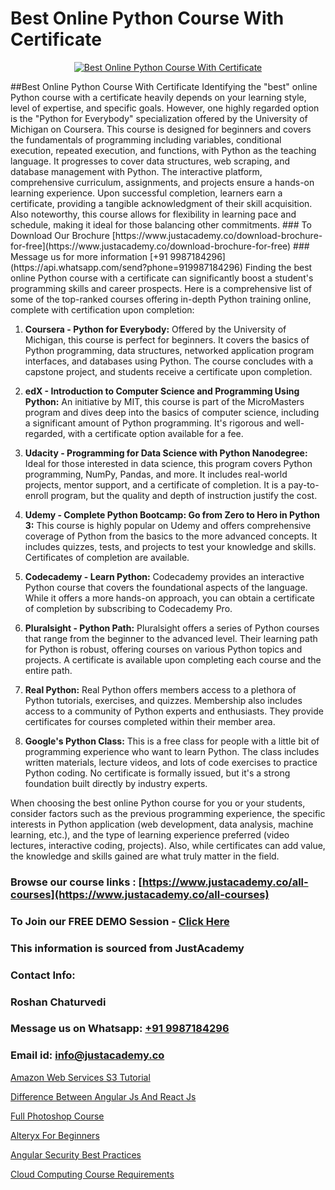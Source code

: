 # Best Online Python Course With Certificate

<p align="center">
  <a href="https://justacademy.co/course-detail/python-training">
    <img src="https://justacademy.co/storage2/course_image/1709713400_course_image.webp" alt="Best Online Python Course With Certificate">
  </a>
</p>
##Best Online Python Course With Certificate
Identifying the "best" online Python course with a certificate heavily depends on your learning style, level of expertise, and specific goals. However, one highly regarded option is the "Python for Everybody" specialization offered by the University of Michigan on Coursera. This course is designed for beginners and covers the fundamentals of programming including variables, conditional execution, repeated execution, and functions, with Python as the teaching language. It progresses to cover data structures, web scraping, and database management with Python. The interactive platform, comprehensive curriculum, assignments, and projects ensure a hands-on learning experience. Upon successful completion, learners earn a certificate, providing a tangible acknowledgment of their skill acquisition. Also noteworthy, this course allows for flexibility in learning pace and schedule, making it ideal for those balancing other commitments.
### To Download Our Brochure [https://www.justacademy.co/download-brochure-for-free](https://www.justacademy.co/download-brochure-for-free)
### Message us for more information [+91 9987184296](https://api.whatsapp.com/send?phone=919987184296)
Finding the best online Python course with a certificate can significantly boost a student's programming skills and career prospects. Here is a comprehensive list of some of the top-ranked courses offering in-depth Python training online, complete with certification upon completion:

1) **Coursera - Python for Everybody:** Offered by the University of Michigan, this course is perfect for beginners. It covers the basics of Python programming, data structures, networked application program interfaces, and databases using Python. The course concludes with a capstone project, and students receive a certificate upon completion.

2) **edX - Introduction to Computer Science and Programming Using Python:** An initiative by MIT, this course is part of the MicroMasters program and dives deep into the basics of computer science, including a significant amount of Python programming. It's rigorous and well-regarded, with a certificate option available for a fee.

3) **Udacity - Programming for Data Science with Python Nanodegree:** Ideal for those interested in data science, this program covers Python programming, NumPy, Pandas, and more. It includes real-world projects, mentor support, and a certificate of completion. It is a pay-to-enroll program, but the quality and depth of instruction justify the cost.

4) **Udemy - Complete Python Bootcamp: Go from Zero to Hero in Python 3:** This course is highly popular on Udemy and offers comprehensive coverage of Python from the basics to the more advanced concepts. It includes quizzes, tests, and projects to test your knowledge and skills. Certificates of completion are available.

5) **Codecademy - Learn Python:** Codecademy provides an interactive Python course that covers the foundational aspects of the language. While it offers a more hands-on approach, you can obtain a certificate of completion by subscribing to Codecademy Pro.

6) **Pluralsight - Python Path:** Pluralsight offers a series of Python courses that range from the beginner to the advanced level. Their learning path for Python is robust, offering courses on various Python topics and projects. A certificate is available upon completing each course and the entire path.

7) **Real Python:** Real Python offers members access to a plethora of Python tutorials, exercises, and quizzes. Membership also includes access to a community of Python experts and enthusiasts. They provide certificates for courses completed within their member area.

8) **Google's Python Class:** This is a free class for people with a little bit of programming experience who want to learn Python. The class includes written materials, lecture videos, and lots of code exercises to practice Python coding. No certificate is formally issued, but it's a strong foundation built directly by industry experts.

When choosing the best online Python course for you or your students, consider factors such as the previous programming experience, the specific interests in Python application (web development, data analysis, machine learning, etc.), and the type of learning experience preferred (video lectures, interactive coding, projects). Also, while certificates can add value, the knowledge and skills gained are what truly matter in the field.

### Browse our course links : [https://www.justacademy.co/all-courses](https://www.justacademy.co/all-courses) 
### To Join our FREE DEMO Session - [Click Here](https://www.justacademy.co/register-for-course-demo)


### This information is sourced from JustAcademy
### Contact Info:
### Roshan Chaturvedi
### Message us on Whatsapp: [+91 9987184296](https://api.whatsapp.com/send?phone=919987184296)
### Email id: [info@justacademy.co](mailto:info@justacademy.co)
                
[Amazon Web Services S3 Tutorial](https://www.linkedin.com/pulse/amazon-web-services-s3-tutorial-justacademy-ahmedabad-lj7we?trackingId=sGw01LYuq9QBJ7UyIwEKPw%3D%3D&lipi=urn%3Ali%3Apage%3Ad_flagship3_company_admin%3BgDkJO5giR6GYKSrzSn7zAw%3D%3D)

[Difference Between Angular Js And React Js](https://www.linkedin.com/pulse/difference-between-angular-js-react-justacademy-coimbatore-ccbjc?trackingId=Vb%2Fm5Fvx3hb57yVsitbH1A%3D%3D&lipi=urn%3Ali%3Apage%3Ad_flagship3_company_admin%3BfmlpQlw4RxKd%2FcK9A3mwCQ%3D%3D)

[Full Photoshop Course](https://medium.com/@shivamja27/full-photoshop-course-36ce761a3a7c)

[Alteryx For Beginners](https://medium.com/@surajvaishnav5015/alteryx-for-beginners-1f7a973833eb)

[Angular Security Best Practices](https://justacademyin.github.io/justacademy/angular-security-best-practices)

[Cloud Computing Course Requirements](https://justacademyin.github.io/justacademy/cloud-computing-course-requirements)

